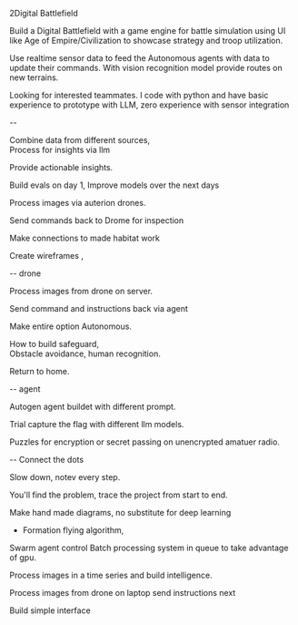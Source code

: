 2Digital Battlefield 

Build a Digital Battlefield with a game engine for battle simulation 
using UI like Age of Empire/Civilization to showcase strategy and troop utilization. 

 Use realtime sensor data to feed the Autonomous agents with data to update their commands. 
With vision recognition model provide routes on new terrains. 

Looking for interested teammates. 
I code with python and have basic experience to prototype with LLM, zero experience with sensor integration

--

Combine data from different sources,  
Process for insights via llm


Provide actionable insights.


Build evals on day 1, 
Improve models over the next days 

Process images via auterion drones.

Send commands back to Drome for inspection 


Make connections to made habitat work


Create wireframes , 


-- drone 

Process images from drone on server. 

Send command and instructions back via agent 

Make entire option Autonomous. 

How to build safeguard,  
Obstacle avoidance,  human recognition. 

Return to home. 



-- agent 

Autogen agent buildet with different prompt. 


Trial capture the flag with different llm models. 

Puzzles for encryption or secret passing on unencrypted  amatuer radio. 

--
Connect the dots

Slow down,  notev every step. 


You'll find the problem,  trace the project from start to end. 

Make hand made diagrams,  no substitute for deep learning


- Formation flying algorithm,

Swarm agent control
Batch processing system in queue to take advantage of gpu.

Process images in a time series and build intelligence.

Process images from drone on laptop
send instructions next

Build simple interface






